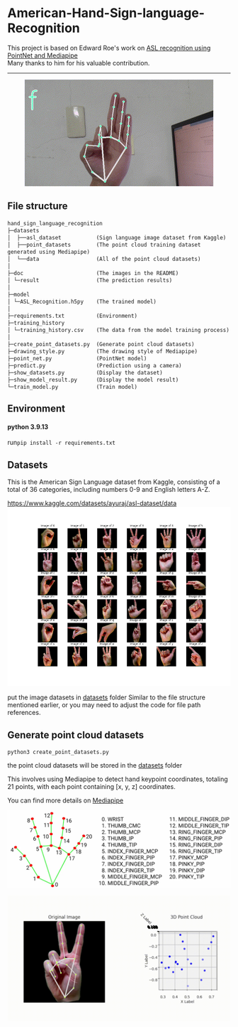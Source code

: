 # American-Hand-Sign-language-Recognition
This project is based on Edward Roe's work on [ASL recognition using PointNet and Mediapipe](https://medium.com/@er_95882/asl-recognition-using-pointnet-and-mediapipe-f2efda78d089)  
Many thanks to him for his valuable contribution.

---

<p align="center">
  <img src="https://github.com/yuan-0816/american-hand-sign-language-recognition/blob/main/doc/demo.gif" />
</p>

## File structure
```commandline
hand_sign_language_recognition
├─datasets              
│  ├──asl_dataset           (Sign language image dataset from Kaggle)
│  ├──point_datasets        (The point cloud training dataset generated using Mediapipe)
│  └──data                  (All of the point cloud datasets)
│
├─doc                       (The images in the README)
│ └─result                  (The prediction results)
│
├─model                             
│ └─ASL_Recognition.h5py    (The trained model)
│
├─requirements.txt          (Environment)
├─training_history
│ └─training_history.csv    (The data from the model training process)
│
├─create_point_datasets.py  (Generate point cloud datasets)
├─drawing_style.py          (The drawing style of Mediapipe)
├─point_net.py              (PointNet model)
├─predict.py                (Prediction using a camera)
├─show_datasets.py          (Display the dataset)
├─show_model_result.py      (Display the model result)
└─train_model.py            (Train model)
```


## Environment
#### python 3.9.13

run```pip install -r requirements.txt``` 

## Datasets
This is the American Sign Language dataset from Kaggle, consisting of a total of 36 categories, including numbers 0-9 and English letters A-Z.

https://www.kaggle.com/datasets/ayuraj/asl-dataset/data
![](https://github.com/yuan-0816/american-hand-sign-language-recognition/blob/main/doc/result/all_image.png)

put the image datasets in [datasets](https://github.com/yuan-0816/american-hand-sign-language-recognition/tree/main/datasets/data) folder
Similar to the file structure mentioned earlier, or you may need to adjust the code for file path references.

## Generate point cloud datasets
```commandline
python3 create_point_datasets.py
```
the point cloud datasets will be stored in the [datasets](https://github.com/yuan-0816/american-hand-sign-language-recognition/tree/main/datasets/data) folder

This involves using Mediapipe to detect hand keypoint coordinates, 
totaling 21 points, with each point containing [x, y, z] coordinates.  

You can find more details on [Mediapipe](https://developers.google.com/mediapipe/solutions/vision/hand_landmarker)  


<p align="center">
  <img src="https://github.com/yuan-0816/american-hand-sign-language-recognition/blob/main/doc/mediapipe_hand.png" />
</p>



<p align="center">
  <img src="https://github.com/yuan-0816/american-hand-sign-language-recognition/blob/main/doc/result/3D_point.gif" />
</p>



